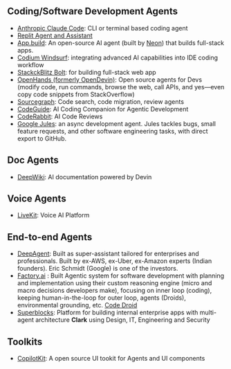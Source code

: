 ## Coding/Software Development Agents

- [Anthropic Claude Code](https://docs.anthropic.com/en/docs/agents-and-tools/claude-code/overview): CLI or terminal based coding agent
- [Replit Agent and Assistant](https://replit.com/ai)
- [App.build](https://www.app.build/): An open-source AI agent (built by [Neon](https://neon.com/)) that builds full-stack apps.
- [Codium Windsurf](https://codeium.com/windsurf): integrating advanced AI capabilities into IDE coding workflow
- [StackckBlitz Bolt](https://bolt.new/): for building full-stack web app
- [OpenHands (formerly OpenDevin)](https://github.com/All-Hands-AI/OpenHands): Open source agents for Devs (modify code, run commands, browse the web, call APIs, and yes—even copy code snippets from StackOverflow)
- [Sourcegraph](https://sourcegraph.com): Code search, code migration, review agents
- [CodeGuide](https://www.codeguide.dev/): AI Coding Companion for Agentic Development
- [CodeRabbit](https://www.coderabbit.ai/): AI Code Reviews
- [Google Jules](https://jules.google.com/): an async development agent. Jules tackles bugs, small feature requests, and other software engineering tasks, with direct export to GitHub.

## Doc Agents
 
- [DeepWiki](https://deepwiki.com/): AI documentation powered by Devin

## Voice Agents

- [LiveKit](https://livekit.io/): Voice AI Platform 

## End-to-end Agents

- [DeepAgent](https://deepagent.abacus.ai/): Built as super-assistant tailored for enterprises and professionals. Built by ex-AWS, ex-Uber, ex-Amazon experts (Indian founders). Eric Schmidt (Google) is one of the investors.
- [Factory.ai](https://www.factory.ai/) : Built Agentic system for software development with planning and implementation using their custom reasoning engine (micro and macro decisions developers make), focusing on inner loop (coding), keeping human-in-the-loop for outer loop, agents (Droids), environmental grounding, etc. [Code Droid](https://www.factory.ai/news/code-droid-technical-report)
- [Superblocks](https://www.superblocks.com/): Platform for building internal enterprise apps with multi-agent architecture **Clark** using Design, IT, Engineering and Security 

## Toolkits

- [CopilotKit](https://www.copilotkit.ai/): A open source UI tookit for Agents and UI components 
